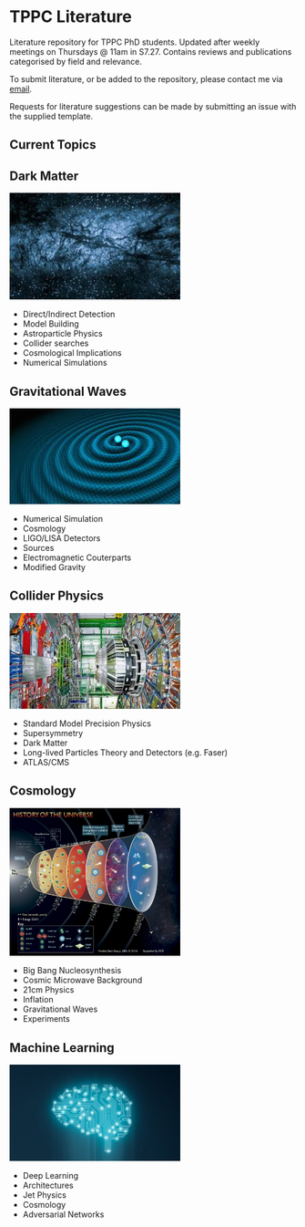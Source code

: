 # TPPC Literature

Literature repository for TPPC PhD students. Updated after weekly meetings on Thursdays @ 11am in S7.27. Contains reviews and publications categorised by field and relevance. 

To submit literature, or be added to the repository, please contact me via [email](mailto:james.alvey@kcl.ac.uk).

Requests for literature suggestions can be made by submitting an issue with the supplied template.

Current Topics
---

## Dark Matter

<img src="img/dm.jpeg" width="300" />

- Direct/Indirect Detection
- Model Building
- Astroparticle Physics
- Collider searches
- Cosmological Implications
- Numerical Simulations

## Gravitational Waves

<img src="img/gw.jpeg" width="300" />

- Numerical Simulation
- Cosmology
- LIGO/LISA Detectors
- Sources
- Electromagnetic Couterparts
- Modified Gravity

## Collider Physics

<img src="img/lhc.jpeg" width="300" />

- Standard Model Precision Physics
- Supersymmetry
- Dark Matter
- Long-lived Particles Theory and Detectors (e.g. Faser)
- ATLAS/CMS

## Cosmology

<img src="img/cosmo.jpg" width="300" />

- Big Bang Nucleosynthesis
- Cosmic Microwave Background
- 21cm Physics
- Inflation
- Gravitational Waves
- Experiments

## Machine Learning

<img src="img/ml.jpg" width="300" />

- Deep Learning
- Architectures
- Jet Physics
- Cosmology
- Adversarial Networks

